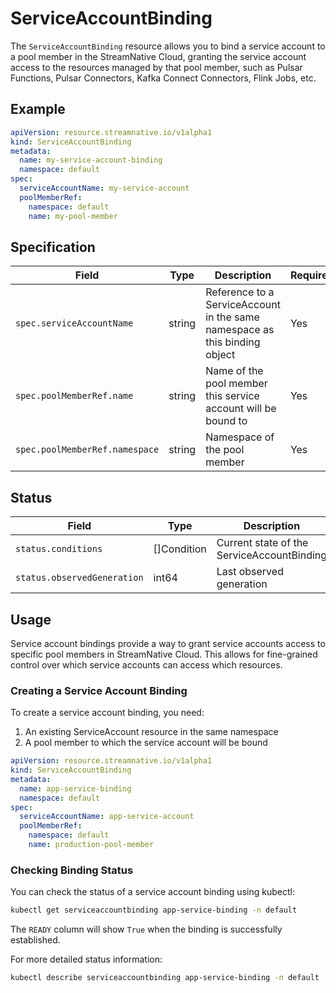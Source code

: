 # ServiceAccountBinding

The `ServiceAccountBinding` resource allows you to bind a service account to a pool member in the StreamNative Cloud, granting the service account access to the resources managed by that pool member, such as Pulsar Functions, Pulsar Connectors, Kafka Connect Connectors, Flink Jobs, etc.

## Example

```yaml
apiVersion: resource.streamnative.io/v1alpha1
kind: ServiceAccountBinding
metadata:
  name: my-service-account-binding
  namespace: default
spec:
  serviceAccountName: my-service-account
  poolMemberRef:
    namespace: default
    name: my-pool-member
```

## Specification

| Field | Type | Description | Required |
| --- | --- | --- | --- |
| `spec.serviceAccountName` | string | Reference to a ServiceAccount in the same namespace as this binding object | Yes |
| `spec.poolMemberRef.name` | string | Name of the pool member this service account will be bound to | Yes |
| `spec.poolMemberRef.namespace` | string | Namespace of the pool member | Yes |

## Status

| Field | Type | Description |
| --- | --- | --- |
| `status.conditions` | []Condition | Current state of the ServiceAccountBinding |
| `status.observedGeneration` | int64 | Last observed generation |

## Usage

Service account bindings provide a way to grant service accounts access to specific pool members in StreamNative Cloud. This allows for fine-grained control over which service accounts can access which resources.

### Creating a Service Account Binding

To create a service account binding, you need:

1. An existing ServiceAccount resource in the same namespace
2. A pool member to which the service account will be bound

```yaml
apiVersion: resource.streamnative.io/v1alpha1
kind: ServiceAccountBinding
metadata:
  name: app-service-binding
  namespace: default
spec:
  serviceAccountName: app-service-account
  poolMemberRef:
    namespace: default
    name: production-pool-member
```

### Checking Binding Status

You can check the status of a service account binding using kubectl:

```bash
kubectl get serviceaccountbinding app-service-binding -n default
```

The `READY` column will show `True` when the binding is successfully established.

For more detailed status information:

```bash
kubectl describe serviceaccountbinding app-service-binding -n default
```
